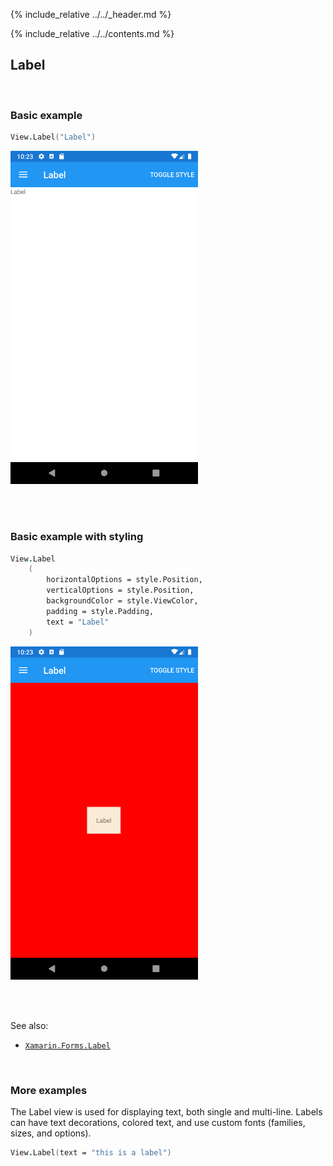{% include_relative ../../_header.md %}

{% include_relative ../../contents.md %}

Label
--------

<br /> 

### Basic example


```fsharp 
View.Label("Label")
```

<img src="../../images/views/Label-adr-basic.png" width="300">

<br /> <br /> 

### Basic example with styling

```fsharp 
View.Label
    (
        horizontalOptions = style.Position,
        verticalOptions = style.Position,
        backgroundColor = style.ViewColor,
        padding = style.Padding,
        text = "Label"
    )
```


<img src="../../images/views/Label-adr-styled.png" width="300">

<br /> <br /> 

See also:

* [`Xamarin.Forms.Label`](https://docs.microsoft.com/en-us/dotnet/api/Xamarin.Forms.Label)

<br /> 

### More examples

The Label view is used for displaying text, both single and multi-line. Labels can have text decorations, colored text, and use custom fonts (families, sizes, and options).

```fsharp 
View.Label(text = "this is a label")